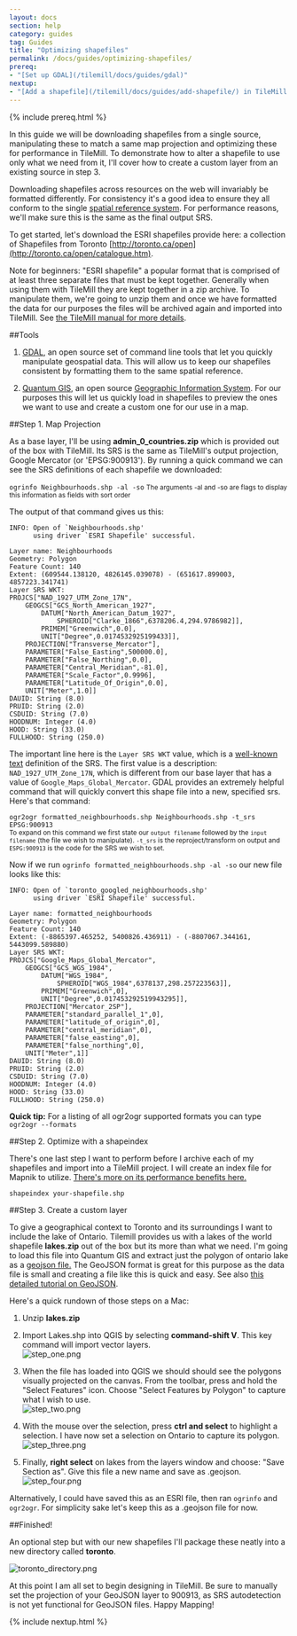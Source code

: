 ```yaml
---
layout: docs
section: help
category: guides
tag: Guides
title: "Optimizing shapefiles"
permalink: /docs/guides/optimizing-shapefiles/
prereq:
- "[Set up GDAL](/tilemill/docs/guides/gdal)"
nextup:
- "[Add a shapefile](/tilemill/docs/guides/add-shapefile/) in TileMill."
---
```

{% include prereq.html %}

In this guide we will be downloading shapefiles from a single source, manipulating these to match a same map projection and optimizing these for performance in TileMill. To demonstrate how to alter a shapefile to use only what we need from it, I'll cover how to create a custom layer from an existing source in step 3.

Downloading shapefiles across resources on the web will invariably be formatted differently. For consistency it's a good idea to ensure they all conform to the single [spatial reference system](http://en.wikipedia.org/wiki/Spatial_reference_system). For performance reasons, we'll make sure this is the same as the final output SRS.

To get started, let's download the ESRI shapefiles provide here: a collection of Shapefiles from Toronto [http://toronto.ca/open](http://toronto.ca/open/catalogue.htm).

Note for beginners: "ESRI shapefile" a popular format that is comprised of at least three separate files that must be kept together. Generally when using them with TileMill they are kept together in a zip archive. To manipulate them, we're going to unzip them and once we have formatted the data for our purposes the files will be archived again and imported into TileMill. See [the TileMill manual for more details](http://mapbox.com/tilemill/docs/manual/adding-layers/).
  
##Tools

1. [GDAL](/tilemill/docs/guides/gdal/), an open source set of command line tools that let you quickly manipulate geospatial data. This will allow us to keep our shapefiles consistent by formatting them to the same spatial reference.

2. [Quantum GIS](http://qgis.org), an open source [Geographic Information System](http://en.wikipedia.org/wiki/Geographic_information_system). For our purposes this will let us quickly load in shapefiles to preview the ones we want to use and create a custom one for our use in a map.

##Step 1. Map Projection

As a base layer, I'll be using **admin\_0\_countries.zip** which is provided out of the box with TileMill. Its SRS is the same as TileMill's output projection, Google Mercator (or 'EPSG:900913'). By running a quick command we can see the SRS definitions of each shapefile we downloaded:

`ogrinfo Neighbourhoods.shp -al -so`
<small>The arguments -al and -so are flags to display this information as fields with sort order</small>

The output of that command gives us this:
    
    INFO: Open of `Neighbourhoods.shp'
          using driver `ESRI Shapefile' successful.

    Layer name: Neighbourhoods
    Geometry: Polygon
    Feature Count: 140
    Extent: (609544.138120, 4826145.039078) - (651617.899003, 4857223.341741)
    Layer SRS WKT:
    PROJCS["NAD_1927_UTM_Zone_17N",
        GEOGCS["GCS_North_American_1927",
            DATUM["North_American_Datum_1927",
                SPHEROID["Clarke_1866",6378206.4,294.9786982]],
            PRIMEM["Greenwich",0.0],
            UNIT["Degree",0.0174532925199433]],
        PROJECTION["Transverse_Mercator"],
        PARAMETER["False_Easting",500000.0],
        PARAMETER["False_Northing",0.0],
        PARAMETER["Central_Meridian",-81.0],
        PARAMETER["Scale_Factor",0.9996],
        PARAMETER["Latitude_Of_Origin",0.0],
        UNIT["Meter",1.0]]
    DAUID: String (8.0)
    PRUID: String (2.0)
    CSDUID: String (7.0)
    HOODNUM: Integer (4.0)
    HOOD: String (33.0)
    FULLHOOD: String (250.0)

The important line here is the `Layer SRS WKT` value, which is a [well-known text](http://en.wikipedia.org/wiki/Well-known_text) definition of the SRS. The first value is a description: `NAD_1927_UTM_Zone_17N`, which is different from our base layer that has a value of `Google_Maps_Global_Mercator`. GDAL provides an extremely helpful command that will quickly convert this shape file into a new, specified srs. Here's that command:

  `ogr2ogr formatted_neighbourhoods.shp Neighbourhoods.shp -t_srs EPSG:900913`  
<small>To expand on this command we first state our `output filename` followed by the `input filename` (the file we wish to manipulate). `-t_srs` is the reproject/transform on output and `ESPG:900913` is the code for the SRS we wish to set.</small>  
  
Now if we run `ogrinfo formatted_neighbourhoods.shp -al -so` our new file looks like this:

    INFO: Open of `toronto_googled_neighbourhoods.shp'
          using driver `ESRI Shapefile' successful.

    Layer name: formatted_neighbourhoods
    Geometry: Polygon
    Feature Count: 140
    Extent: (-8865397.465252, 5400826.436911) - (-8807067.344161, 5443099.589880)
    Layer SRS WKT:
    PROJCS["Google_Maps_Global_Mercator",
        GEOGCS["GCS_WGS_1984",
            DATUM["WGS_1984",
                SPHEROID["WGS_1984",6378137,298.257223563]],
            PRIMEM["Greenwich",0],
            UNIT["Degree",0.017453292519943295]],
        PROJECTION["Mercator_2SP"],
        PARAMETER["standard_parallel_1",0],
        PARAMETER["latitude_of_origin",0],
        PARAMETER["central_meridian",0],
        PARAMETER["false_easting",0],
        PARAMETER["false_northing",0],
        UNIT["Meter",1]]
    DAUID: String (8.0)
    PRUID: String (2.0)
    CSDUID: String (7.0)
    HOODNUM: Integer (4.0)
    HOOD: String (33.0)
    FULLHOOD: String (250.0)

**Quick tip:** For a listing of all ogr2ogr supported formats you can type `ogr2ogr --formats`

##Step 2. Optimize with a shapeindex

There's one last step I want to perform before I archive each of my shapefiles and import into a TileMill project. I will create an index file for Mapnik to utilize. [There's more on its performance benefits here.](http://developmentseed.org/blog/2011/mar/29/speed-optimizations-tilemill-shapefile-indexes)

    shapeindex your-shapefile.shp

##Step 3. Create a custom layer

To give a geographical context to Toronto and its surroundings I want to include the lake of Ontario. Tilemill provides us with a lakes of the world shapefile __lakes.zip__ out of the box but its more than what we need. I'm going to load this file into Quantum GIS and extract just the polygon of ontario lake as a [geojson file.](http://tilemill.com/pages/manual.html#geojson) The GeoJSON format is great for this purpose as the data file is small and creating a file like this is quick and easy. See also [this detailed tutorial on GeoJSON](http://support.mapbox.com/kb/mapping-101/geojson-for-fast-and-flexible-geodata-creation).

Here's a quick rundown of those steps on a Mac:

1. Unzip **lakes.zip** 
2. Import Lakes.shp into QGIS by selecting **command-shift V**. This key command will import vector layers.  
![step_one.png](/tilemill/assets/pages/optimize-shapefile-1.png)

3. When the file has loaded into QGIS we should should see the polygons visually projected on the canvas. From the toolbar, press and hold the "Select Features" icon. Choose "Select Features by Polygon" to capture what I wish to use.  
![step_two.png](/tilemill/assets/pages/optimize-shapefile-2.png)


4. With the mouse over the selection, press __ctrl and select__ to highlight a selection. I have now set a selection on Ontario to capture its polygon.  
![step_three.png](/tilemill/assets/pages/optimize-shapefile-3.png)

5. Finally, __right select__ on lakes from the layers window and choose: "Save Section as". Give this file a new name and save as .geojson.  
![step_four.png](/tilemill/assets/pages/optimize-shapefile-4.png)

Alternatively, I could have saved this as an ESRI file, then ran `ogrinfo` and `ogr2ogr`. For simplicity sake let's keep this as a .geojson file for now.

##Finished!

An optional step but with our new shapefiles I'll package these neatly into a new directory called __toronto__.

![toronto_directory.png](/tilemill/assets/pages/optimize-shapefile-5.png)

At this point I am all set to begin designing in TileMill. Be sure to manually set the projection of your GeoJSON layer to 900913, as SRS autodetection is not yet functional for GeoJSON files. Happy Mapping!

{% include nextup.html %}